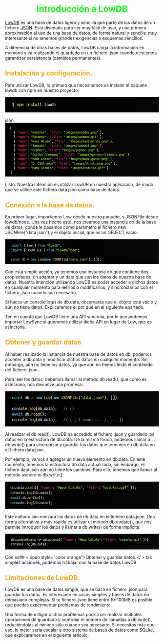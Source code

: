 # <span style="color:lime"><center>Introducción a LowDB</center></span>

[LowDB](https://github.com/typicode/lowdb) es una base de datos ligera y sencilla que parte de los datos de un fichero [JSON](https://lenguajejs.com/javascript/objetos/json/). Está diseñada para ser muy fácil de usar, y una primera aproximación al uso de una base de datos, de forma natural y sencilla, muy interesante si no tenemos grandes exigencias o esquemas sencillos.

A diferencia de otras bases de datos, LowDB carga la información en memoria y va realizando el guardado en un fichero .json cuando deseemos garantizar persistencia (cambios permanentes).

## <span style="color:orange">Instalación y configuración.</span>
Para utilizar LowDB, lo primero que necesitamos es instalar el paquete lowdb con npm en nuestro proyecto:

![alt text](./imagenes-low-DB/image.png)

json:
![alt text](./imagenes-low-DB/image-1.png)

Listo. Nuestra intención es utilizar LowDB en nuestra aplicación, de modo que se utilice este fichero data.json como base de datos.

## <span style="color:orange">Conexión a la base de datos.</span>
En primer lugar, importamos Low desde nuestro paquete, y JSONFile desde lowdb/node. Una vez hecho esto, nos creamos una instancia db de la base de datos, donde le pasamos como parámetro el fichero new JSONFile("data.json") y el objeto inicial, que es un OBJECT vacío:

![alt text](./imagenes-low-DB/image-2.png)

Con esta simple acción, ya tenemos una instancia db que contiene dos propiedades: un adapter y un data que son los datos de nuestra base de datos. Nuestra intención utilizando LowDB es poder acceder a dichos datos en cualquier momento para leerlos o modificarlos, y sincronizarlos con el fichero .json cuando sea necesario.

Si haces un console.log() de db.data, observarás que el objeto está vacío y aún no tiene datos. Explicaremos el por qué en el siguiente apartado.

Ten en cuenta que LowDB tiene una API síncrona, por lo que podemos importar LowSync si queremos utilizar dicha API en lugar de Low, que es asíncrona.

## <span style="color:orange">Obtener y guardar datos.</span>
Al haber realizado la instancia de nuestra base de datos en db, podemos acceder a db.data y modificar dichos datos en cualquier momento. Sin embargo, aún no tiene los datos, ya que aún no hemos leído el contenido del fichero .json.

Para leer los datos, debemos llamar al método db.read(), que como es asíncrono, nos devuelve una promesa:

![alt text](./imagenes-low-DB/image-3.png)

Al realizar el db.read(), LowDB ha accedido al fichero .json y guardado los datos en la estructura de db.data. De la misma forma, podemos llamar a db.write() para sincronizar y guardar los datos que tenemos en db.data en el fichero data.json.

Por ejemplo, vamos a agregar un nuevo elemento en db.data. En este momento, tenemos la estructura db.data actualizada, sin embargo, el fichero data.json aún no tiene los cambios. Para ello, tenemos que llamar al método asíncrono db.write():

![alt text](./imagenes-low-DB/image-4.png)

Este método sincronizará los datos de db.data en el fichero data.json. Una forma alternativa y más rápida es utilizar el método db.update(), que nos permite introducir los datos y llamar a db.write() de forma implícita:

![alt text](./imagenes-low-DB/image-5.png)

Con es## < span style="color:orange">Obtener y guardar datos.</ >
tas simples acciones, podemos trabajar con la base de datos LowDB.

## <span style="color:orange">Limitaciones de LowDB.</span>
LowDB es una base de datos simple, que se basa en fichero .json para guardar los datos. Es interesante en casos simples y bases de datos no demasiado complejas. Si tu fichero .json tiene entre 10-100MB es posible que puedas experimentar problemas de rendimiento.

Una forma de mitigar dichos problemas podría ser realizar múltiples operaciones de guardado y controlar el número de llamadas a db.write(), reduciéndolas al mínimo sólo cuando sea necesario. Si necesitas más que eso, lo mejor sería escalar a otro sistema de bases de datos como SQLite, que explicaremos en el siguiente artículo.



